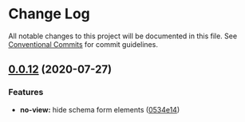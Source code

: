# Change Log

All notable changes to this project will be documented in this file.
See [Conventional Commits](https://conventionalcommits.org) for commit guidelines.

## [0.0.12](https://github.com/jbockle/au-jsonschema-form/compare/v0.0.11...v0.0.12) (2020-07-27)


### Features

* **no-view:** hide schema form elements ([0534e14](https://github.com/jbockle/au-jsonschema-form/commit/0534e14607ae7e228ef00a227be0c38189cff102))
